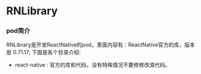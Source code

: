 # RNLibrary

### pod简介

RNLibrary是开发ReactNative的pod，里面内容有：ReactNative官方的库，版本是 0.71.17;
下面是各个目录介绍:

- react-native : 官方的库和代码，没有特殊情况不要修修改源代码。



